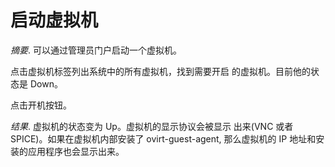 # 启动虚拟机

*摘要*.
可以通过管理员门户启动一个虚拟机。

点击虚拟机标签列出系统中的所有虚拟机，找到需要开启
的虚拟机。目前他的状态是 Down。

点击开机按钮。

*结果*.
虚拟机的状态变为 Up。虚拟机的显示协议会被显示 出来(VNC 或者
SPICE)。如果在虚拟机内部安装了 ovirt-guest-agent, 那么虚拟机的 IP
地址和安装的应用程序也会显示出来。
